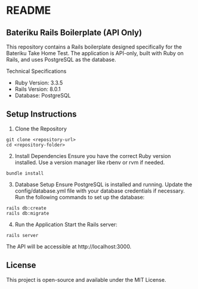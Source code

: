 # README

## Bateriku Rails Boilerplate (API Only)

This repository contains a Rails boilerplate designed specifically for the Bateriku Take Home Test. The application is API-only, built with Ruby on Rails, and uses PostgreSQL as the database.

Technical Specifications

- Ruby Version: 3.3.5
- Rails Version: 8.0.1
- Database: PostgreSQL

## Setup Instructions
1. Clone the Repository

```
git clone <repository-url>
cd <repository-folder>
```

2. Install Dependencies
Ensure you have the correct Ruby version installed. Use a version manager like rbenv or rvm if needed.
```
bundle install
```

3. Database Setup
Ensure PostgreSQL is installed and running.
Update the config/database.yml file with your database credentials if necessary.
Run the following commands to set up the database:
```
rails db:create
rails db:migrate
```

4. Run the Application
Start the Rails server:
```
rails server
```
The API will be accessible at http://localhost:3000.


## License

This project is open-source and available under the MIT License.
